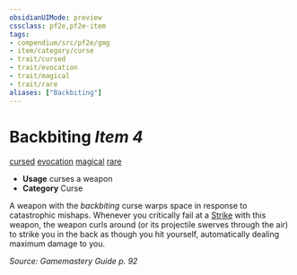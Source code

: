 ```yaml
---
obsidianUIMode: preview
cssclass: pf2e,pf2e-item
tags:
- compendium/src/pf2e/gmg
- item/category/curse
- trait/cursed
- trait/evocation
- trait/magical
- trait/rare
aliases: ["Backbiting"]
---
```

# Backbiting *Item 4*  
[cursed](../../../rules/traits/cursed-gmg.md)  [evocation](../../../rules/traits/evocation.md)  [magical](../../../rules/traits/magical.md)  [rare](../../../rules/traits/rare.md)  

- **Usage** curses a weapon
- **Category** Curse

A weapon with the _backbiting_ curse warps space in response to catastrophic mishaps. Whenever you critically fail at a [Strike](../../../rules/actions/strike.md) with this weapon, the weapon curls around (or its projectile swerves through the air) to strike you in the back as though you hit yourself, automatically dealing maximum damage to you.

*Source: Gamemastery Guide p. 92*